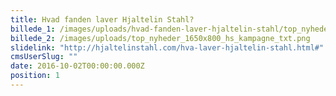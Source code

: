 ```yaml
---
title: Hvad fanden laver Hjaltelin Stahl?
billede_1: /images/uploads/hvad-fanden-laver-hjaltelin-stahl/top_nyheder_1650x800_hs_kampagne_img.png
billede_2: /images/uploads/top_nyheder_1650x800_hs_kampagne_txt.png
slidelink: "http://hjaltelinstahl.com/hva-laver-hjaltelin-stahl.html#"
cmsUserSlug: ""
date: 2016-10-02T00:00:00.000Z
position: 1
---
```


